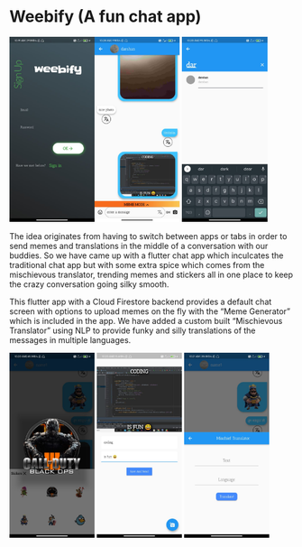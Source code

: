 # Weebify (A fun chat app)

<img src="https://github.com/Silly-Hack-MLH/UI-screenshots/blob/master/login.jpeg" width="30%"><img src="https://github.com/Silly-Hack-MLH/UI-screenshots/blob/master/chat.jpeg" width="30%"> <img src="https://github.com/Silly-Hack-MLH/UI-screenshots/blob/master/contact%20search.jpeg" width="30%">   

The idea originates from having to switch between apps or tabs in order to send memes and  translations in the middle of a conversation with our buddies. So we have came up with a flutter chat app which inculcates the traditional chat app but with some extra spice  which comes from the mischievous translator, trending memes and stickers all in one place to keep the crazy conversation going silky smooth.

This flutter app with a Cloud Firestore backend provides a default chat screen with options to upload memes on the fly with the “Meme Generator” which is included in the app. We have added a custom built “Mischievous Translator” using NLP to provide funky and silly translations of the messages in multiple languages. 

<img src="https://github.com/Silly-Hack-MLH/UI-screenshots/blob/master/sticker.jpeg" width="30%"> <img src="https://github.com/Silly-Hack-MLH/UI-screenshots/blob/master/meme.jpeg" width="30%"> <img src="https://github.com/Silly-Hack-MLH/UI-screenshots/blob/master/translator.jpeg" width="30%">




